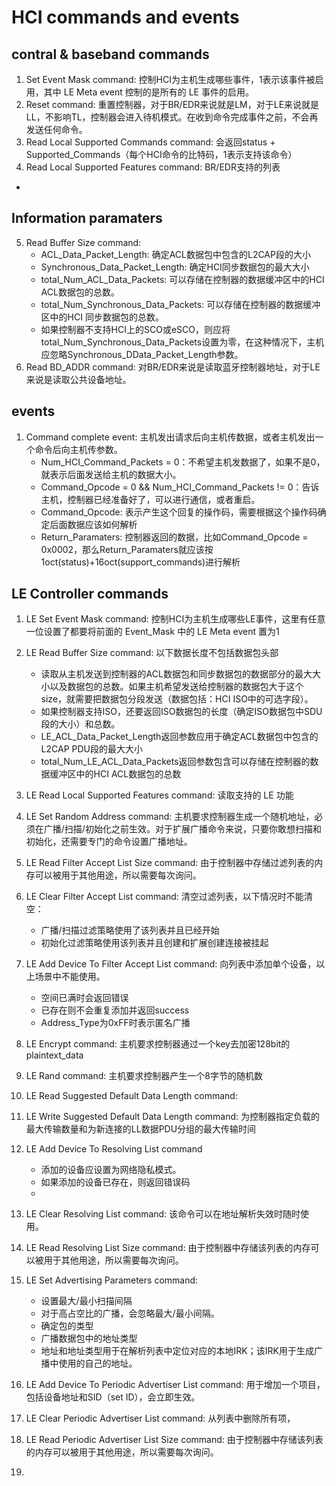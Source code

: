 


# HCI commands and events
## contral  & baseband commands
1. Set Event Mask command: 控制HCI为主机生成哪些事件，1表示该事件被启用，其中 LE Meta event 控制的是所有的 LE 事件的启用。
2. Reset command: 重置控制器，对于BR/EDR来说就是LM，对于LE来说就是LL，不影响TL，控制器会进入待机模式。在收到命令完成事件之前，不会再发送任何命令。
3. Read Local Supported Commands command: 会返回status + Supported_Commands（每个HCI命令的比特码，1表示支持该命令）
4. Read Local Supported Features command: BR/EDR支持的列表
- 

## Information paramaters
5. Read Buffer Size command:
	- ACL_Data_Packet_Length: 确定ACL数据包中包含的L2CAP段的大小
	- Synchronous_Data_Packet_Length: 确定HCI同步数据包的最大大小
	- total_Num_ACL_Data_Packets: 可以存储在控制器的数据缓冲区中的HCI ACL数据包的总数。
	- total_Num_Synchronous_Data_Packets: 可以存储在控制器的数据缓冲区中的HCI 同步数据包的总数。
	- 如果控制器不支持HCI上的SCO或eSCO，则应将total_Num_Synchronous_Data_Packets设置为零，在这种情况下，主机应忽略Synchronous_DData_Packet_Length参数。
6. Read BD_ADDR command: 对BR/EDR来说是读取蓝牙控制器地址，对于LE来说是读取公共设备地址。

## events
1. Command complete event: 主机发出请求后向主机传数据，或者主机发出一个命令后向主机传参数。
	- Num_HCI_Command_Packets = 0：不希望主机发数据了，如果不是0，就表示后面发送给主机的数据大小。
	- Command_Opcode = 0 && Num_HCI_Command_Packets != 0：告诉主机，控制器已经准备好了，可以进行通信，或者重启。
	- Command_Opcode: 表示产生这个回复的操作码，需要根据这个操作码确定后面数据应该如何解析
	- Return_Paramaters: 控制器返回的数据，比如Command_Opcode = 0x0002，那么Return_Paramaters就应该按1oct(status)+16oct(support_commands)进行解析

## LE Controller commands
1. LE Set Event Mask command: 控制HCI为主机生成哪些LE事件，这里有任意一位设置了都要将前面的 Event_Mask 中的 LE Meta event 置为1
2. LE Read Buffer Size command: 以下数据长度不包括数据包头部
	- 读取从主机发送到控制器的ACL数据包和同步数据包的数据部分的最大大小以及数据包的总数。如果主机希望发送给控制器的数据包大于这个size，就需要把数据包分段发送（数据包括：HCI ISO中的可选字段）。
	- 如果控制器支持ISO，还要返回ISO数据包的长度（确定ISO数据包中SDU段的大小）和总数。
	- LE_ACL_Data_Packet_Length返回参数应用于确定ACL数据包中包含的L2CAP PDU段的最大大小
	- total_Num_LE_ACL_Data_Packets返回参数包含可以存储在控制器的数据缓冲区中的HCI ACL数据包的总数
3. LE Read Local Supported Features command: 读取支持的 LE 功能
4. LE Set Random Address command: 主机要求控制器生成一个随机地址，必须在广播/扫描/初始化之前生效。对于扩展广播命令来说，只要你敢想扫描和初始化，还需要专门的命令设置广播地址。



14. LE Read Filter Accept List Size command: 由于控制器中存储过滤列表的内存可以被用于其他用途，所以需要每次询问。
15. LE Clear Filter Accept List command: 清空过滤列表，以下情况时不能清空：
	-  广播/扫描过滤策略使用了该列表并且已经开始
	- 初始化过滤策略使用该列表并且创建和扩展创建连接被挂起
16. LE Add Device To Filter Accept List command: 向列表中添加单个设备，以上场景中不能使用。
	- 空间已满时会返回错误
	- 已存在则不会重复添加并返回success
	- Address_Type为0xFF时表示匿名广播



22. LE Encrypt command: 主机要求控制器通过一个key去加密128bit的plaintext_data
23. LE Rand command: 主机要求控制器产生一个8字节的随机数



34. LE Read Suggested Default Data Length command: 
35. LE Write Suggested Default Data Length command: 为控制器指定负载的最大传输数量和为新连接的LL数据PDU分组的最大传输时间






38. LE Add Device To Resolving List command
	- 添加的设备应设置为网络隐私模式。
	- 如果添加的设备已存在，则返回错误码
	- 




40. LE Clear Resolving List command: 该命令可以在地址解析失效时随时使用。
41. LE Read Resolving List Size command: 由于控制器中存储该列表的内存可以被用于其他用途，所以需要每次询问。
42. LE Set Advertising Parameters command: 
	- 设置最大/最小扫描间隔
	- 对于高占空比的广播，会忽略最大/最小间隔。
	- 确定包的类型
	- 广播数据包中的地址类型
	- 地址和地址类型用于在解析列表中定位对应的本地IRK；该IRK用于生成广播中使用的自己的地址。





70. LE Add Device To Periodic Advertiser List command: 用于增加一个项目，包括设备地址和SID（set ID），会立即生效。


72. LE Clear Periodic Advertiser List command: 从列表中删除所有项，
73. LE Read Periodic Advertiser List Size command: 由于控制器中存储该列表的内存可以被用于其他用途，所以需要每次询问。
74. 